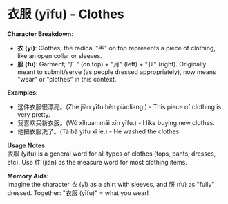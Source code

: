 # **衣服 (yīfu) - Clothes**

**Character Breakdown**:  
- **衣 (yī)**: Clothes; the radical "⺷" on top represents a piece of clothing, like an open collar or sleeves.  
- **服 (fu)**: Garment; "⺁" (on top) + "月" (left) + "卩" (right). Originally meant to submit/serve (as people dressed appropriately), now means "wear" or "clothes" in this context.

**Examples**:  
- 这件衣服很漂亮。(Zhè jiàn yīfu hěn piàoliang.) - This piece of clothing is very pretty.  
- 我喜欢买新衣服。(Wǒ xǐhuan mǎi xīn yīfu.) - I like buying new clothes.  
- 他把衣服洗了。(Tā bǎ yīfu xǐ le.) - He washed the clothes.

**Usage Notes**:  
衣服 (yīfu) is a general word for all types of clothes (tops, pants, dresses, etc). Use 件 (jiàn) as the measure word for most clothing items.

**Memory Aids**:  
Imagine the character 衣 (yī) as a shirt with sleeves, and 服 (fu) as "fully" dressed. Together: "衣服 (yīfu)" = what you wear!